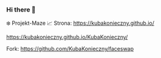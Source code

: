 ### Hi there 👋
 :snowflake:
 Projekt-Maze :chart_with_upwards_trend:
Strona:
 https://kubakonieczny.github.io/
 
 https://kubakonieczny.github.io/KubaKonieczny/
 
 Fork:
 https://github.com/KubaKonieczny/faceswap
<!--
**KubaKonieczny/KubaKonieczny** is a ✨ _special_ ✨ repository because its `README.md` (this file) appears on your GitHub profile.

Here are some ideas to get you started:

- 🔭 I’m currently working on ...
- 🌱 I’m currently learning ...
- 👯 I’m looking to collaborate on ...
- 🤔 I’m looking for help with ...
- 💬 Ask me about ...
- 📫 How to reach me: ...
- 😄 Pronouns: ...
- ⚡ Fun fact: ...
-->
